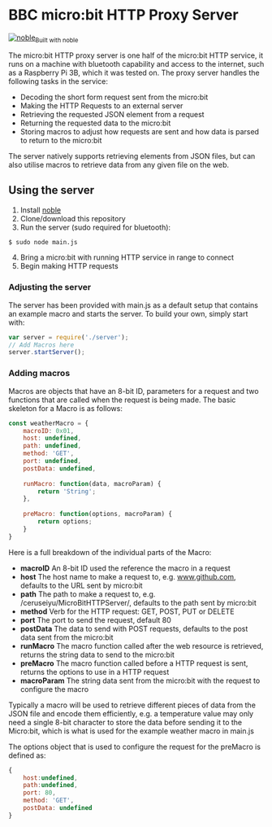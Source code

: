 # BBC micro:bit HTTP Proxy Server
[![noble](https://github.com/sandeepmistry/noble/raw/master/assets/noble-logo.png)](https://github.com/sandeepmistry/noble)<sub>Built with noble</sub>

The micro:bit HTTP proxy server is one half of the micro:bit HTTP service, it runs on a machine with bluetooth capability and access to the internet, such as a Raspberry Pi 3B, which it was tested on. The proxy server handles the following tasks in the service:
 - Decoding the short form request sent from the micro:bit
 - Making the HTTP Requests to an external server
 - Retrieving the requested JSON element from a request
 - Returning the requested data to the micro:bit
 - Storing macros to adjust how requests are sent and how data is parsed to return to the micro:bit

The server natively supports retrieving elements from JSON files, but can also utilise macros to retrieve data from any given file on the web.

## Using the server
 1. Install [noble](https://github.com/sandeepmistry/noble)
 2. Clone/download this repository
 3. Run the server (sudo required for bluetooth):
```sh
$ sudo node main.js
```
 4. Bring a micro:bit with running HTTP service in range to connect
 5. Begin making HTTP requests

### Adjusting the server
The server has been provided with main.js as a default setup that contains an example macro and starts the server. To build your own, simply start with:
```js
var server = require('./server');
// Add Macros here
server.startServer();
```

### Adding macros
Macros are objects that have an 8-bit ID, parameters for a request and two functions that are called when the request is being made. The basic skeleton for a Macro is as follows:
```js
const weatherMacro = {
	macroID: 0x01,
	host: undefined,
	path: undefined,
	method: 'GET',
	port: undefined,
	postData: undefined,
	
	runMacro: function(data, macroParam) {
		return 'String';
	},
	
	preMacro: function(options, macroParam) {
		return options;
	}
}
```
Here is a full breakdown of the individual parts of the Macro:
 - **macroID** An 8-bit ID used the reference the macro in a request
 - **host** The host name to make a request to, e.g. www.github.com, defaults to the URL sent by micro:bit
 - **path** The path to make a request to, e.g. /ceruseiyu/MicroBitHTTPServer/, defaults to the path sent by micro:bit
 - **method** Verb for the HTTP request: GET, POST, PUT or DELETE
 - **port** The port to send the request, default 80
 - **postData** The data to send with POST requests, defaults to the post data sent from the micro:bit
 - **runMacro** The macro function called after the web resource is retrieved, returns the string data to send to the micro:bit
 - **preMacro** The macro function called before a HTTP request is sent, returns the options to use in a HTTP request
 - **macroParam** The string data sent from the micro:bit with the request to configure the macro

Typically a macro will be used to retrieve different pieces of data from the JSON file and encode them efficiently, e.g. a temperature value may only need a single 8-bit character to store the data before sending it to the Micro:bit, which is what is used for the example weather macro in main.js

The options object that is used to configure the request for the preMacro is defined as:
```js
{
	host:undefined, 
	path:undefined,
	port: 80,
	method: 'GET',
	postData: undefined
}
```

